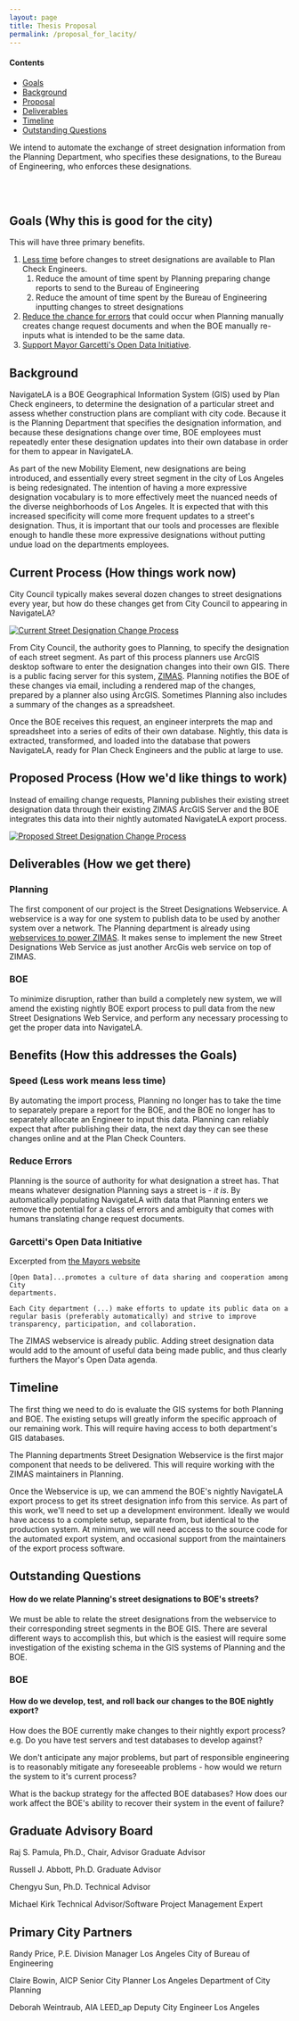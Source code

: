 ```yaml
---
layout: page
title: Thesis Proposal
permalink: /proposal_for_lacity/
---
```


<div class="site-nav">
  <h4>Contents</h4>
  <ul>
    <li>
      <a href="#goals">Goals</a>
    </li>
    <li>
      <a href="#background">Background</a>
    </li>
    <li>
      <a href="#proposal">Proposal</a>
    </li>
    <li>
      <a href="#deliverables">Deliverables</a>
    </li>
    <li>
      <a href="#timeline">Timeline</a>
    </li>
    <li>
      <a href="#outstanding-questions">Outstanding Questions</a>
    </li>
  </ul>
</div>

We intend to automate the exchange of street designation information
from the Planning Department, who specifies these designations, to the
Bureau of Engineering, who enforces these designations.

<br />
<br />

Goals (Why this is good for the city)
--------------------------------------
<a name="#goals"></a>
This will have three primary benefits.

 1. [Less time](#speed-goal) before changes to street designations
    are available to Plan Check Engineers.
    1. Reduce the amount of time spent by Planning preparing change
       reports to send to the Bureau of Engineering
    2. Reduce the amount of time spent by the Bureau of Engineering
       inputting changes to street designations
 2. [Reduce the chance for errors](#reduce-errors-goal) that could occur when Planning manually
    creates change request documents and when the BOE manually re-inputs
    what is intended to be the same data.
 3. [Support Mayor Garcetti's Open Data Initiative](#open-data-goal).

Background
----------
<a name="background"></a>

NavigateLA is a BOE Geographical Information System (GIS) used by Plan Check engineers,
to determine the designation of a particular street and assess whether
construction plans are compliant with city code.  Because it is the Planning Department
that specifies the designation information, and because these designations change 
over time, BOE employees must repeatedly enter these designation updates into their own
database in order for them to appear in NavigateLA.

As part of the new Mobility Element, new designations
are being introduced, and essentially every street segment in the city
of Los Angeles is being redesignated. The intention of having a more
expressive designation vocabulary is to more effectively meet the
nuanced needs of the diverse neighborhoods of Los Angeles. It is
expected that with this increased specificity will come more frequent
updates to a street's designation. Thus, it is important that our tools
and processes are flexible enough to handle these more expressive
designations without putting undue load on the departments employees.

Current Process (How things work now)
-------------------------------------
City Council typically makes several dozen changes to street 
designations every year, but how do these changes get from
City Council to appearing in NavigateLA?

[![Current Street Designation Change Process](http://i.imgur.com/oehD0Xp.png)](http://i.imgur.com/oehD0Xp.png)

From City Council, the authority goes to Planning, to specify the designation
of each street segment. As part of this process
planners use ArcGIS desktop software to enter the designation changes
into their own GIS. There is a public facing server for this system,
[ZIMAS](http://zimas.lacity.org). Planning notifies the BOE of these
changes via email, including a rendered map of the changes, prepared by
a planner also using ArcGIS. Sometimes Planning also includes a summary
of the changes as a spreadsheet.

Once the BOE receives this request, an engineer interprets the map and
spreadsheet into a series of edits of their own database. Nightly,
this data is extracted, transformed, and loaded into the database that
powers NavigateLA, ready for Plan Check Engineers and the public at
large to use.

Proposed Process (How we'd like things to work)
-----------------------------------------------
<a name="proposal"></a>

Instead of emailing change requests, Planning publishes their existing
street designation data through their existing ZIMAS ArcGIS Server 
and the BOE integrates this data into their nightly automated 
NavigateLA export process.

[![Proposed Street Designation Change Process](http://i.imgur.com/LNxhjtg.png)](http://i.imgur.com/LNxhjtg.png)

Deliverables (How we get there)
-------------------------------
<a name="deliverables"></a>

### Planning

The first component of our project is the Street Designations
Webservice. A webservice is a way for one system to publish data to be
used by another system over a network. The Planning department is
already using [webservices to power ZIMAS](http://zimas.lacity.org/ArcGIS/rest/services).
It makes sense to implement the new Street Designations Web Service as
just another ArcGis web service on top of ZIMAS.

### BOE

To minimize disruption, rather than build a completely new system, we
will amend the existing nightly BOE export process to pull data from the
new Street Designations Web Service, and perform any necessary
processing to get the proper data into NavigateLA.

Benefits (How this addresses the Goals)
---------------------------------------

### Speed (Less work means less time)
<a name="speed-goal"></a>

By automating the import process, Planning no longer has to take the
time to separately prepare a report for the BOE, and the BOE no longer
has to separately allocate an Engineer to input this data. Planning can
reliably expect that after publishing their data, the next day they
can see these changes online and at the Plan Check Counters.

### Reduce Errors
<a name="reduce-errors-goal"></a>

Planning is the source of authority for what designation a street has.
That means whatever designation Planning says a street is - *it is*. By
automatically populating NavigateLA with data that Planning enters we
remove the potential for a class of errors and ambiguity that comes with
humans translating change request documents.

### Garcetti's Open Data Initiative
<a name="open-data-goal"></a>

Excerpted from [the Mayors website](http://www.lamayor.org/garcetti_directs_city_departments_to_collect_data_for_open_data_initiative)

    [Open Data]...promotes a culture of data sharing and cooperation among City
    departments.

    Each City department (...) make efforts to update its public data on a
    regular basis (preferably automatically) and strive to improve
    transparency, participation, and collaboration.

The ZIMAS webservice is already public. Adding street designation data
would add to the amount of useful data being made public, and thus
clearly furthers the Mayor's Open Data agenda.


Timeline
--------
<a name="timeline"></a>

The first thing we need to do is evaluate the GIS systems for both
Planning and BOE. The existing setups will greatly inform the specific
approach of our remaining work. This will require having access to both
department's GIS databases.

The Planning departments Street Designation Webservice is the first
major component that needs to be delivered. This will require working
with the ZIMAS maintainers in Planning.

Once the Webservice is up, we can ammend the BOE's nightly NavigateLA
export process to get its street designation info from this service.
As part of this work, we'll need to set up a development environment.
Ideally we would have access to a complete setup, separate from, but
identical to the production system. At minimum, we will need access to
the source code for the automated export system, and occasional support
from the maintainers of the export process software.

Outstanding Questions
---------------------
<a name="outstanding-questions"></a>

#### How do we relate Planning's street designations to BOE's streets?

We must be able to relate the street designations from the webservice to
their corresponding street segments in the BOE GIS. There are several
different ways to accomplish this, but which is the easiest will require
some investigation of the existing schema in the GIS systems of
Planning and the BOE.

### BOE

#### How do we develop, test, and roll back our changes to the BOE nightly export?

How does the BOE currently make changes to their nightly export process?
e.g. Do you have test servers and test databases to develop against?

We don't anticipate any major problems, but part of responsible
engineering is to reasonably mitigate any foreseeable problems - how
would we return the system to it's current process?

What is the backup strategy for the affected BOE databases? How does our
work affect the BOE's ability to recover their system in the event of
failure?

Graduate Advisory Board
-----------------------
Raj S. Pamula, Ph.D., Chair, Advisor Graduate Advisor


Russell J. Abbott, Ph.D. Graduate Advisor


Chengyu Sun, Ph.D. Technical Advisor


Michael Kirk Technical Advisor/Software Project Management Expert 

Primary City Partners
---------------------
Randy Price, P.E.   Division Manager Los Angeles City of Bureau of
Engineering


Claire Bowin, AICP Senior City Planner Los Angeles Department of City
Planning


Deborah Weintraub, AIA LEED_ap Deputy City Engineer Los Angeles
